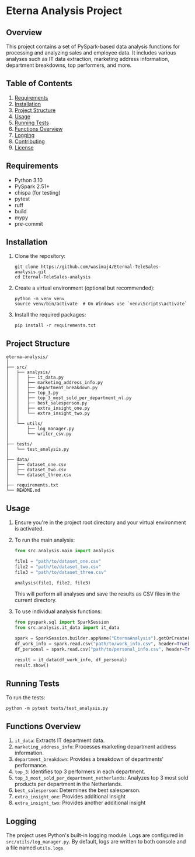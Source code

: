 # Eterna Analysis Project

## Overview

This project contains a set of PySpark-based data analysis functions for processing and analyzing sales and employee data. It includes various analyses such as IT data extraction, marketing address information, department breakdowns, top performers, and more.

## Table of Contents

1. [Requirements](#requirements)
2. [Installation](#installation)
3. [Project Structure](#project-structure)
4. [Usage](#usage)
5. [Running Tests](#running-tests)
6. [Functions Overview](#functions-overview)
7. [Logging](#logging)
8. [Contributing](#contributing)
9. [License](#license)

## Requirements

- Python 3.10
- PySpark 2.51+
- chispa (for testing)
- pytest
- ruff
- build
- mypy
- pre-commit
## Installation

1. Clone the repository:
   ```
   git clone https://github.com/wasimaj4/Eternal-TeleSales-analysis.git
   cd Eternal-TeleSales-analysis
   ```

2. Create a virtual environment (optional but recommended):
   ```
   python -m venv venv
   source venv/bin/activate  # On Windows use `venv\Scripts\activate`
   ```

3. Install the required packages:
   ```
   pip install -r requirements.txt
   ```

## Project Structure

```
eterna-analysis/
│
├── src/
│   ├── analysis/
│   │   ├── it_data.py
│   │   ├── marketing_address_info.py
│   │   ├── department_breakdown.py
│   │   ├── top_3.py
│   │   ├── top_3_most_sold_per_department_nl.py
│   │   ├── best_salesperson.py
│   │   ├── extra_insight_one.py
│   │   └── extra_insight_two.py
│   │
│   └── utils/
│       ├── log_manager.py
│       └── writer_csv.py
│
├── tests/
│   └── test_analysis.py
│
├── data/
│   ├── dataset_one.csv
│   ├── dataset_two.csv
│   └── dataset_three.csv
│
├── requirements.txt
└── README.md
```

## Usage

1. Ensure you're in the project root directory and your virtual environment is activated.

2. To run the main analysis:

   ```python
   from src.analysis.main import analysis

   file1 = "path/to/dataset_one.csv"
   file2 = "path/to/dataset_two.csv"
   file3 = "path/to/dataset_three.csv"

   analysis(file1, file2, file3)
   ```

   This will perform all analyses and save the results as CSV files in the current directory.

3. To use individual analysis functions:

   ```python
   from pyspark.sql import SparkSession
   from src.analysis.it_data import it_data

   spark = SparkSession.builder.appName("EternaAnalysis").getOrCreate()
   df_work_info = spark.read.csv("path/to/work_info.csv", header=True)
   df_personal = spark.read.csv("path/to/personal_info.csv", header=True)

   result = it_data(df_work_info, df_personal)
   result.show()
   ```

## Running Tests

To run the tests:

```
python -m pytest tests/test_analysis.py
```

## Functions Overview

1. `it_data`: Extracts IT department data.
2. `marketing_address_info`: Processes marketing department address information.
3. `department_breakdown`: Provides a breakdown of departments' performance.
4. `top_3`: Identifies top 3 performers in each department.
5. `top_3_most_sold_per_department_netherlands`: Analyzes top 3 most sold products per department in the Netherlands.
6. `best_salesperson`: Determines the best salesperson.
7. `extra_insight_one`: Provides additional insight 
8. `extra_insight_two`: Provides another additional insight 

## Logging

The project uses Python's built-in logging module. Logs are configured in `src/utils/log_manager.py`. By default, logs are written to both console and a file named `utils.logs`.



